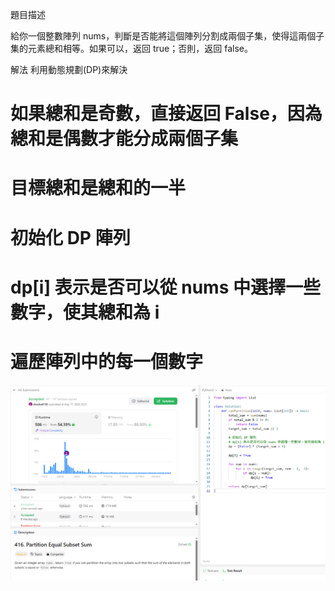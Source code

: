 題目描述

給你一個整數陣列 nums，判斷是否能將這個陣列分割成兩個子集，使得這兩個子集的元素總和相等。如果可以，返回 true；否則，返回 false。

解法
利用動態規劃(DP)來解決
# 如果總和是奇數，直接返回 False，因為總和是偶數才能分成兩個子集
# 目標總和是總和的一半
# 初始化 DP 陣列
# dp[i] 表示是否可以從 nums 中選擇一些數字，使其總和為 i
# 遍歷陣列中的每一個數字
![alt text](416.png)